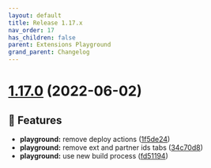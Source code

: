 ```yaml
---
layout: default
title: Release 1.17.x
nav_order: 17
has_children: false
parent: Extensions Playground
grand_parent: Changelog
---
```


# [1.17.0](https://github.com/lumapps/lumapps-extensions-playground/compare/v1.16.0...v1.17.0) (2022-06-02)


## 🚀 Features

* **playground:** remove deploy actions ([1f5de24](https://github.com/lumapps/lumapps-extensions-playground/commit/1f5de24a60989c0b831e0c1a1f0ddaf8dea6adc4))
* **playground:** remove ext and partner ids tabs ([34c70d8](https://github.com/lumapps/lumapps-extensions-playground/commit/34c70d8f107aece903b8e345608ca6197a0a3ecd))
* **playground:** use new build process ([fd51194](https://github.com/lumapps/lumapps-extensions-playground/commit/fd51194ea7b2fafe71d94a6012bbafd167c96d3b))